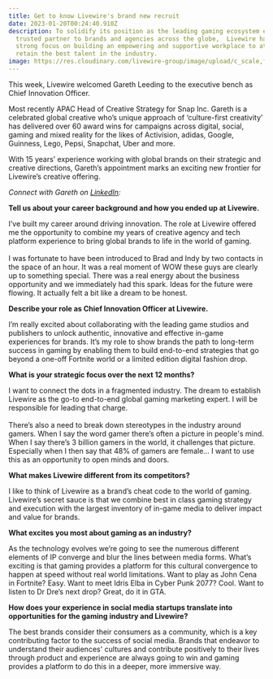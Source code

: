 ```yaml
---
title: Get to know Livewire's brand new recruit
date: 2023-01-20T00:24:40.910Z
description: To solidify its position as the leading gaming ecosystem expert and
  trusted partner to brands and agencies across the globe,  Livewire has a
  strong focus on building an empowering and supportive workplace to attract and
  retain the best talent in the industry.
image: https://res.cloudinary.com/livewire-group/image/upload/c_scale,f_auto,q_auto,w_580/v1660753118/LinkedIn-Header_xzbvlk.png
---
```

<!--StartFragment-->

This week, Livewire welcomed Gareth Leeding to the executive bench as Chief Innovation Officer.  

Most recently APAC Head of Creative Strategy for Snap Inc. Gareth is a celebrated global creative who’s unique approach of ‘culture-first creativity’ has delivered over 60 award wins for campaigns across digital, social, gaming and mixed reality for the likes of Activision, adidas, Google, Guinness, Lego, Pepsi, Snapchat, Uber and more.

With 15 years’ experience working with global brands on their strategic and creative directions, Gareth’s appointment marks an exciting new frontier for Livewire’s creative offering. 

*Connect with Gareth on [LinkedIn](*www.linkedin.com/in/gleeding/*):* 

**Tell us about your career background and how you ended up at Livewire.** 

I’ve built my career around driving innovation. The role at Livewire offered me the opportunity to combine my years of creative agency and tech platform experience to bring global brands to life in the world of gaming.\
\
I was fortunate to have been introduced to Brad and Indy by two contacts in the space of an hour. It was a real moment of WOW these guys are clearly up to something special. There was a real energy about the business opportunity and we immediately had this spark. Ideas for the future were flowing. It actually felt a bit like a dream to be honest. 

**Describe your role as Chief Innovation Officer at Livewire.** 

I’m really excited about collaborating with the leading game studios and publishers to unlock authentic, innovative and effective in-game experiences for brands. It’s my role to show brands the path to long-term success in gaming by enabling them to build end-to-end strategies that go beyond a one-off Fortnite world or a limited edition digital fashion drop. 

**What is your strategic focus over the next 12 months?**

I want to connect the dots in a fragmented industry. The dream to establish Livewire as the go-to end-to-end global gaming marketing expert. I will be responsible for leading that charge.\
\
There’s also a need to break down stereotypes in the industry around gamers. When I say the word gamer there’s often a picture in people's mind. When I say there’s 3 billion gamers in the world, it challenges that picture. Especially when I then say that 48% of gamers are female... I want to use this as an opportunity to open minds and doors.

**What makes Livewire different from its competitors?**

I like to think of Livewire as a brand’s cheat code to the world of gaming. Livewire’s secret sauce is that we combine best in class gaming strategy and execution with the largest inventory of in-game media to deliver impact and value for brands.  

**What excites you most about gaming as an industry?**

As the technology evolves we’re going to see the numerous different elements of IP converge and blur the lines between media forms. What’s exciting is that gaming provides a platform for this cultural convergence to happen at speed without real world limitations. Want to play as John Cena in Fortnite? Easy. Want to meet Idris Elba in Cyber Punk 2077? Cool. Want to listen to Dr Dre’s next drop? Great, do it in GTA.

**How does your experience in social media startups translate into opportunities for the gaming industry and Livewire?**

The best brands consider their consumers as a community, which is a key contributing factor to the success of social media. Brands that endeavor to understand their audiences' cultures and contribute positively to their lives through product and experience are always going to win and gaming provides a platform to do this in a deeper, more immersive way. 

<!--EndFragment